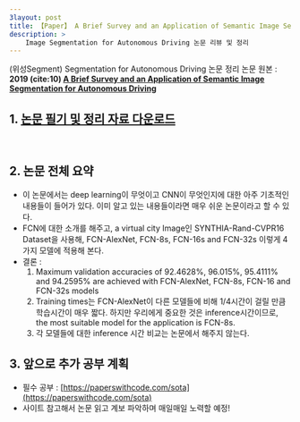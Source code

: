 ```yaml
---
3layout: post
title: 【Paper】 A Brief Survey and an Application of Semantic Image Segmentation for Autonomous Driving
description: >  
    Image Segmentation for Autonomous Driving 논문 리뷰 및 정리
---
```


(위성Segment) Segmentation for Autonomous Driving 논문 정리
논문 원본 : **2019 (cite:10) [A Brief Survey and an Application of Semantic Image Segmentation for Autonomous Driving](https://arxiv.org/abs/1808.08413)** 


## 1. [논문 필기 및 정리 자료 다운로드](https://github.com/junha1125/Imgaes_For_GitBlog/tree/master/2020-05-04)

<br>

## 2. 논문 전체 요약
- 이 논문에서는 deep learning이 무엇이고 CNN이 무엇인지에 대한 아주 기초적인 내용들이 들어가 있다. 이미 알고 있는 내용들이라면 매우 쉬운 논문이라고 할 수 있다.   
- FCN에 대한 소개를 해주고, a virtual city Image인 SYNTHIA-Rand-CVPR16 Dataset을 사용해,  FCN-AlexNet, FCN-8s, FCN-16s and FCN-32s 이렇게 4가지 모델에 적용해 본다.
- 결론 : 
   1. Maximum validation accuracies of 92.4628%, 96.015%, 95.4111% and 94.2595%
are achieved with FCN-AlexNet, FCN-8s, FCN-16 and FCN-32s models 
   2. Training times는 FCN-AlexNet이 다른 모델들에 비해 1/4시간이 걸릴 만큼 학습시간이 매우 짧다. 하지만 우리에게 중요한 것은 inference시간이므로, the most suitable
model for the application is FCN-8s.
   3. 각 모델들에 대한 inference 시간 비교는 논문에서 해주지 않는다.

## 3. 앞으로 추가 공부 계획   
- 필수 공부 : [https://paperswithcode.com/sota](https://paperswithcode.com/sota)
- 사이트 참고해서 논문 읽고 계보 파악하며 매일매일 노력할 예정!
